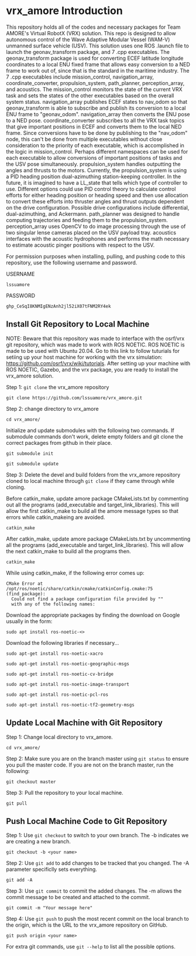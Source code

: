 # vrx_amore Introduction
This repository holds all of the codes and necessary packages for Team AMORE's Virtual RobotX (VRX) solution. This repo is designed to allow autonomous control of the Wave Adaptive Modular Vessel (WAM-V) unmanned surface vehicle (USV). This solution uses one ROS .launch file to launch the geonav_transform package, and 7 .cpp executables. The geonav_transform package is used for converting ECEF latitude longitude coordinates to a local ENU fixed frame that allows easy conversion to a NED frame to work out of, since that is the standard in the maritime industry. The 7 .cpp executables include mission_control, navigation_array, coordinate_converter, propulsion_system, path_planner, perception_array, and acoustics. The mission_control monitors the state of the current VRX task and sets the states of the other executables based on the overall system status. navigation_array publishes ECEF states to nav_odom so that geonav_transform is able to subscribe and publish its conversion to a local ENU frame to "geonav_odom". navigation_array then converts the ENU pose to a NED pose. coordinate_converter subscribes to all the VRX task topics that give important positions in ECEF and converts them to the local NED frame. Since conversions have to be done by publishing to the "nav_odom" node, this can't be done from multiple executables without close consideration to the priority of each executable, which is accomplished in the logic in mission_control. Perhaps different namespaces can be used for each executable to allow conversions of important positions of tasks and the USV pose simultaneously. propulsion_system handles outputting the angles and thrusts to the motors. Currently, the propulsion_system is using a PID heading position dual-azimuthing station-keeping controller. In the future, it is imagined to have a LL_state that tells which type of controller to use. Different options could use PID control theory to calculate control efforts for either heading position or heading speed and then use allocation to convert these efforts into thruster angles and thrust outputs dependent on the drive configuration. Possible drive configurations include differential, dual-azimuthing, and Ackermann. path_planner was designed to handle computing trajectories and feeding them to the propulsion_system. perception_array uses OpenCV to do image processing through the use of two singular lense cameras placed on the USV payload tray. acoustics interfaces with the acoustic hydrophones and performs the math necessary to estimate acoustic pinger positions with respect to the USV.

For permission purposes when installing, pulling, and pushing code to this repository, use the following username and password.

USERNAME
```
lssuamore
```
PASSWORD
```
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
```

## Install Git Repository to Local Machine
NOTE: Beware that this repository was made to interface with the osrf/vrx git repository, which was made to work with ROS NOETIC. ROS NOETIC is made to be used with Ubuntu 20.04. Go to this link to follow tuturials for setiing up your host machine for working with the vrx simulation: https://github.com/osrf/vrx/wiki/tutorials. After setting up your machine with ROS NOETIC, Gazebo, and the vrx package, you are ready to install the vrx_amore solution.

Step 1: ```git clone``` the vrx_amore repository
```
git clone https://github.com/lssuamore/vrx_amore.git
```
Step 2: change directory to vrx_amore
```
cd vrx_amore/
```
Initialize and update submodules with the following two commands. If submodule commands don't work, delete empty folders and git clone the correct packages from github in their place.
```
git submodule init
```
```
git submodule update
```
Step 3: Delete the devel and build folders from the vrx_amore repository cloned to local machine through ```git clone``` if they came through while cloning.

Before catkin_make, update amore package CMakeLists.txt by commenting out all the programs (add_executable and target_link_libraries). This will allow the first catkin_make to build all the amore message types so that errors while catkin_makeing are avoided.
```
catkin_make
```
After catkin_make, update amore package CMakeLists.txt by uncommenting all the programs (add_executable and target_link_libraries). This will allow the next catkin_make to build all the programs then.
```
catkin_make
```
While using catkin_make, if the following error comes up:
```
CMake Error at /opt/ros/noetic/share/catkin/cmake/catkinConfig.cmake:75 (find_package):
  Could not find a package configuration file provided by ""
  with any of the following names:
```
Download the appropriate packages by finding the download on Google usually in the form:
```
sudo apt install ros-noetic-<>
```
Download the following libraries if necessary...
```
sudo apt-get install ros-noetic-xacro
```
```
sudo apt-get install ros-noetic-geographic-msgs
```
```
sudo apt-get install ros-noetic-cv-bridge
```
```
sudo apt-get install ros-noetic-image-transport
```
```
sudo apt-get install ros-noetic-pcl-ros
```
```
sudo apt-get install ros-noetic-tf2-geometry-msgs
```

## Update Local Machine with Git Repository
Step 1: Change local directory to vrx_amore.
```
cd vrx_amore/
```
Step 2: Make sure you are on the branch master using ```git status``` to ensure you pull the master code. If you are not on the branch master, run the following:
```
git checkout master
```
Step 3: Pull the repository to your local machine.
```
git pull
```

## Push Local Machine Code to Git Repository
Step 1: Use ```git checkout``` to switch to your own branch. The -b indicates we are creating a new branch.
```
git checkout -b <your name>
```
Step 2: Use ```git add``` to add changes to be tracked that you changed. The -A parameter specificlly sets everything.
```
git add -A
```
Step 3: Use ```git commit``` to commit the added changes. The -m allows the commit message to be created and attached to the commit.
```
git commit -m "Your message here"
```
Step 4: Use ```git push``` to push the most recent commit on the local branch <your name> to the origin, which is the URL to the vrx_amore repository on GitHub.
```
git push origin <your name>
```

For extra git commands, use ```git --help``` to list all the possible options.
